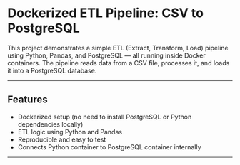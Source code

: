 # Dockerized ETL Pipeline: CSV to PostgreSQL

This project demonstrates a simple ETL (Extract, Transform, Load) pipeline using Python, Pandas, and PostgreSQL — all running inside Docker containers. The pipeline reads data from a CSV file, processes it, and loads it into a PostgreSQL database.

---

## Features

- Dockerized setup (no need to install PostgreSQL or Python dependencies locally)
- ETL logic using Python and Pandas
- Reproducible and easy to test
- Connects Python container to PostgreSQL container internally

---


